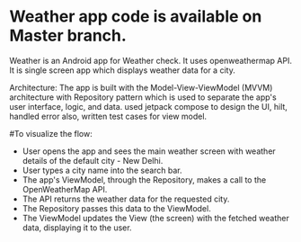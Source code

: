 
# Weather app code is available on Master branch.

Weather is an Android app for Weather check. It uses openweathermap API. It is single screen app which displays weather data for a city.

Architecture: The app is built with the Model-View-ViewModel (MVVM) architecture with Repository pattern which is used to separate the app's user interface, logic, and data. used jetpack compose to design the UI, hilt, handled error also, written test cases for view model.

#To visualize the flow:

- User opens the app and sees the main weather screen with weather details of the default city - New Delhi.
- User types a city name into the search bar.
- The app's ViewModel, through the Repository, makes a call to the OpenWeatherMap API.
- The API returns the weather data for the requested city.
- The Repository passes this data to the ViewModel.
- The ViewModel updates the View (the screen) with the fetched weather data, displaying it to the user.

